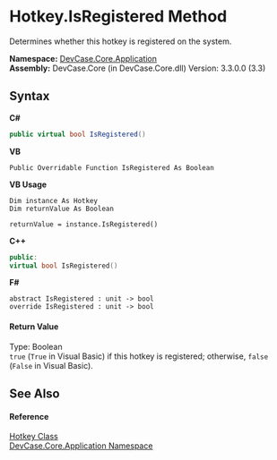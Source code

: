 # Hotkey.IsRegistered Method 
 

Determines whether this hotkey is registered on the system.

**Namespace:**&nbsp;<a href="N_DevCase_Core_Application">DevCase.Core.Application</a><br />**Assembly:**&nbsp;DevCase.Core (in DevCase.Core.dll) Version: 3.3.0.0 (3.3)

## Syntax

**C#**<br />
``` C#
public virtual bool IsRegistered()
```

**VB**<br />
``` VB
Public Overridable Function IsRegistered As Boolean
```

**VB Usage**<br />
``` VB Usage
Dim instance As Hotkey
Dim returnValue As Boolean

returnValue = instance.IsRegistered()
```

**C++**<br />
``` C++
public:
virtual bool IsRegistered()
```

**F#**<br />
``` F#
abstract IsRegistered : unit -> bool 
override IsRegistered : unit -> bool 
```


#### Return Value
Type: Boolean<br />`true` (`True` in Visual Basic) if this hotkey is registered; otherwise, `false` (`False` in Visual Basic).

## See Also


#### Reference
<a href="T_DevCase_Core_Application_Hotkey">Hotkey Class</a><br /><a href="N_DevCase_Core_Application">DevCase.Core.Application Namespace</a><br />